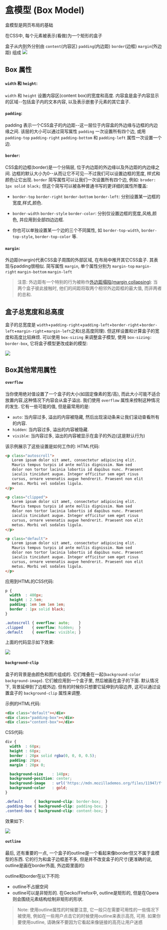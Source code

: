 # 盒模型 (Box Model)

盒模型是网页布局的基础

在CSS中, 每个元素被表示(看做)为一个矩形的盒子

盒子从内到外分别由 `content`(内容区) `padding`(内边距) `border`(边框) `margin`(外边距) 组成
![](../../images/box-model-standard-small.png)


## Box 属性
#### `width` 和 `height`: 
`width` 和 `height` 设置内容区(content box)的宽度和高度. 内容盒是盒子内容显示的区域--包括盒子内的文本内容, 以及表示嵌套子元素的其它盒子.


#### `padding`:
padding 表示一个CSS盒子的内边距--这一层位于内容盒的外边缘与边框的内边缘之间. 该层的大小可以通过简写属性 `padding` 一次设置所有四个边, 或用 `padding-top` `padding-right` `padding-bottom` 和 `padding-left` 属性一次设置一个边.


#### `border`:
CSS盒的边框(border)是一个分隔层, 位于内边距的外边缘以及外边距的内边缘之间. 边框的默认大小为0--从而让它不可见--不过我们可以设置边框的宽度, 样式和颜色让它出现. `border` 简写属性可以让我们一次设置所有四个边, 例如: `broder: 1px solid black;` 但这个简写可以被各种普通书写的更详细的属性所覆盖:

* `border-top` `border-right` `border-bottom` `border-left`: 分别设置某一边框的宽度,样式,颜色.

* `border-width` `border-style` `border-color`: 分别仅设置边框的宽度,风格,颜色, 并应用到全部四边边框.

* 你也可以单独设置某一个边的三个不同属性, 如 `border-top-width`, `border-top-style`, `border-top-color` 等. 

#### `margin`:
外边距(margin)代表CSS盒子周围的外部区域, 在布局中推开其它CSS盒子. 其表现与padding很相似. 简写属性 `margin`, 单个属性分别为 `margin-top` `margin-right` `margin-bottom` `margin-left`


> 注意: 外边距有一个特别的行为被称作[外边距塌陷(margin collapsing)](../外边距塌陷/README.md): 当两个盒子彼此接触时, 他们的间距将取两个相邻外边距框的最大值, 而非两者的总和.


## 盒子总宽度和总高度
盒子的总宽度是 `width`+`padding-right`+`padding-left`+`border-right`+`border-left`+`margin-right`+`margin-left`之和(总高度同理). 但这样设置和计算盒子的宽度和高度比较麻烦. 可以使用 `box-sizing` 来调整盒子模型, 使用 `box-sizing: border-box`, 它将盒子模型更改成新的模型:

![](../../images/box-model-alt-small.png)



## Box其他常用属性

#### `overflow`
当你使用绝对值设置了一个盒子的大小(如固定像素的宽/高), 而此大小可能不适合放置内容,这种情况下内容会从盒子溢出. 我们使用 `overflow` 属性来控制这种情况的发生. 它有一些可能的值, 但是最常用的是:
* `auto`: 当内容过多, 溢出的内容被隐藏, 然后出现滚动条来让我们滚动查看所有的内容.
* `hidden`: 当内容过多, 溢出的内容被隐藏.
* `visible`: 当内容过多, 溢出的内容被显示在盒子的外边(这是默认行为)

该示例展示了这些设置是如何工作的:
HTML代码:
```html
<p class="autoscroll">
   Lorem ipsum dolor sit amet, consectetur adipiscing elit.
   Mauris tempus turpis id ante mollis dignissim. Nam sed
   dolor non tortor lacinia lobortis id dapibus nunc. Praesent
   iaculis tincidunt augue. Integer efficitur sem eget risus
   cursus, ornare venenatis augue hendrerit. Praesent non elit
   metus. Morbi vel sodales ligula.
</p>

<p class="clipped">
   Lorem ipsum dolor sit amet, consectetur adipiscing elit.
   Mauris tempus turpis id ante mollis dignissim. Nam sed
   dolor non tortor lacinia lobortis id dapibus nunc. Praesent
   iaculis tincidunt augue. Integer efficitur sem eget risus
   cursus, ornare venenatis augue hendrerit. Praesent non elit
   metus. Morbi vel sodales ligula.
</p>

<p class="default">
   Lorem ipsum dolor sit amet, consectetur adipiscing elit.
   Mauris tempus turpis id ante mollis dignissim. Nam sed
   dolor non tortor lacinia lobortis id dapibus nunc. Praesent
   iaculis tincidunt augue. Integer efficitur sem eget risus
   cursus, ornare venenatis augue hendrerit. Praesent non elit
   metus. Morbi vel sodales ligula.
</p>
``` 

应用到HTML的CSS代码:
```css
p {
  width  : 400px;
  height : 2.5em;
  padding: 1em 1em 1em 1em;
  border : 1px solid black;
}

.autoscroll { overflow: auto;    }
.clipped    { overflow: hidden;  }
.default    { overflow: visible; }
```

上面的代码显示如下效果: 

![](../../images/overflow.png)

#### `background-clip` 
盒子的背景是由颜色和图片组成的. 它们堆叠在一起(`background-color` `background-image`). 它们被应用到一个盒子里, 然后被画在盒子的下面. 默认情况下, 背景延伸到了边框外边. 但有的时候你只想要它延伸到内容边界, 这可以通过设置盒子的 `background-clip` 属性来调整.

示例的HTML代码:
```html
<div class="default"></div>
<div class="padding-box"></div>
<div class="content-box"></div>
```

CSS代码:
```css
div {
  width  : 60px;
  height : 60px;
  border : 20px solid rgba(0, 0, 0, 0.5);
  padding: 20px;
  margin : 20px 0;

  background-size    : 140px;
  background-position: center;
  background-image   : url('https://mdn.mozillademos.org/files/11947/ff-logo.png');
  background-color   : gold;
}

.default     { background-clip: border-box;  }
.padding-box { background-clip: padding-box; }
.content-box { background-clip: content-box; }
```

效果如下:

![](../../images/background-clip.png)

#### `outline`
最后, 还有重要的一点, 一个盒子的outline是一个看起来像border但又不属于盒模型的东西. 它的行为和盒子边框差不多, 但是并不改变盒子的尺寸(更准确的说, outline是画在border外面, 外边距里面的)

outline和border在以下不同:
* outline不占据空间
* outline可以是非矩形的. 在Gecko/Firefox中, outline是矩形的, 但是在Opera则会围绕元素结构绘制非矩形的形状.

> Note: 使用outline属性的时候要注意, 它一般只在需要可用性的一些情况下被使用, 例如在一些用户点击它的时候使用outline来表示高亮, 可用. 如果你要使用outline, 请确保不要因为它看起来像链接的高亮让用户迷惑

